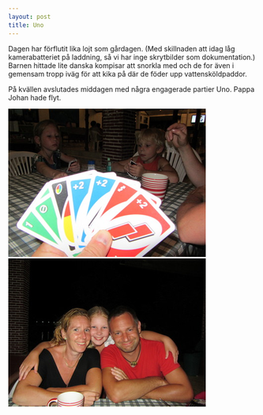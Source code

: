 ```yaml
---
layout: post
title: Uno
---
```


Dagen har förflutit lika lojt som gårdagen. (Med skillnaden att idag låg kamerabatteriet på laddning, så vi har inge skrytbilder som dokumentation.) Barnen hittade lite danska kompisar att snorkla med och de for även i gemensam tropp iväg för att kika på där de föder upp vattensköldpaddor.

På kvällen avslutades middagen med några engagerade partier Uno. Pappa Johan hade flyt.

<a href="/images/2012-02-08/IMG_2034.JPG"><img src="/images/2012-02-08/thumbnails/IMG_2034.JPG" /></a>
<a href="/images/2012-02-08/IMG_2046.JPG"><img src="/images/2012-02-08/thumbnails/IMG_2046.JPG" /></a>
